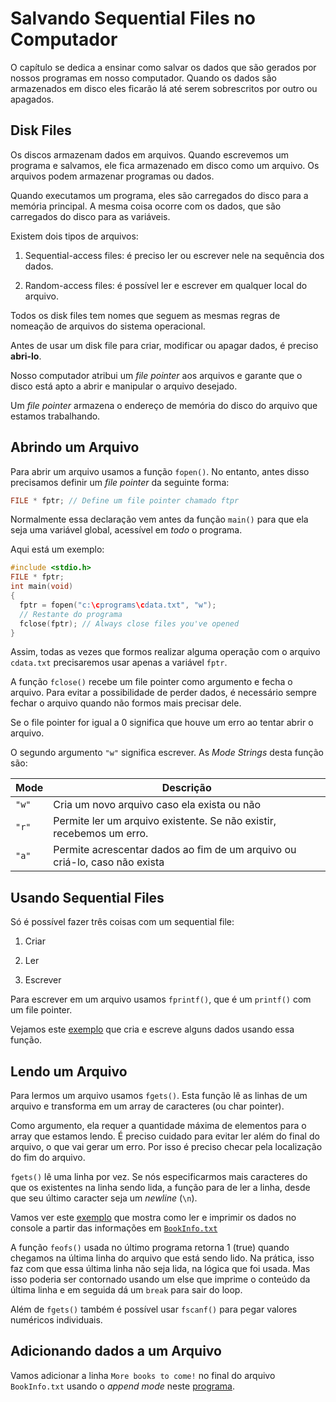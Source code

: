 # Salvando Sequential Files no Computador

O capítulo se dedica a ensinar como salvar os dados que são gerados por nossos programas em nosso computador. Quando os dados são armazenados em disco eles ficarão lá até serem sobrescritos por outro ou apagados.

## Disk Files

Os discos armazenam dados em arquivos. Quando escrevemos um programa e salvamos, ele fica armazenado em disco como um arquivo. Os arquivos podem armazenar programas ou dados.

Quando executamos um programa, eles são carregados do disco para a memória principal. A mesma coisa ocorre com os dados, que são carregados do disco para as variáveis.

Existem dois tipos de arquivos:

1. Sequential-access files: é preciso ler ou escrever nele na sequência dos dados.

2. Random-access files: é possível ler e escrever em qualquer local do arquivo.

Todos os disk files tem nomes que seguem as mesmas regras de nomeação de arquivos do sistema operacional.

Antes de usar um disk file para criar, modificar ou apagar dados, é preciso **abri-lo**.

Nosso computador atribui um *file pointer* aos arquivos e garante que o disco está apto a abrir e manipular o arquivo desejado.

Um *file pointer* armazena o endereço de memória do disco do arquivo que estamos trabalhando.

## Abrindo um Arquivo

Para abrir um arquivo usamos a função `fopen()`. No entanto, antes disso precisamos definir um *file pointer* da seguinte forma:

```C
FILE * fptr; // Define um file pointer chamado ftpr
```

Normalmente essa declaração vem antes da função `main()` para que ela seja uma variável global, acessível em *todo* o programa.

Aqui está um exemplo:

```C
#include <stdio.h>
FILE * fptr;
int main(void)
{
  fptr = fopen("c:\cprograms\cdata.txt", "w");
  // Restante do programa
  fclose(fptr); // Always close files you've opened
}
```

Assim, todas as vezes que formos realizar alguma operação com o arquivo `cdata.txt` precisaremos usar apenas a variável `fptr`.

A função `fclose()` recebe um file pointer como argumento e fecha o arquivo. Para evitar a possibilidade de perder dados, é necessário sempre fechar o arquivo quando não formos mais precisar dele.

Se o file pointer for igual a 0 significa que houve um erro ao tentar abrir o arquivo.

O segundo argumento `"w"` significa escrever. As *Mode Strings* desta função são:

Mode  | Descrição
----- | -------------------------------------------------------------------
`"w"` | Cria um novo arquivo caso ela exista ou não
`"r"` | Permite ler um arquivo existente. Se não existir, recebemos um erro.
`"a"` | Permite acrescentar dados ao fim de um arquivo ou criá-lo, caso não exista

## Usando Sequential Files

Só é possível fazer três coisas com um sequential file:

1. Criar

2. Ler

3. Escrever

Para escrever em um arquivo usamos `fprintf()`, que é um `printf()` com um file pointer.

Vejamos este [exemplo](./sample1.c) que cria e escreve alguns dados usando essa função.

## Lendo um Arquivo

Para lermos um arquivo usamos `fgets()`. Esta função lê as linhas de um arquivo e transforma em um array de caracteres (ou char pointer).

Como argumento, ela requer a quantidade máxima de elementos para o array que estamos lendo. É preciso cuidado para evitar ler além do final do arquivo, o que vai gerar um erro. Por isso é preciso checar pela localização do fim do arquivo.

`fgets()` lê uma linha por vez. Se nós especificarmos mais caracteres do que os existentes na linha sendo lida, a função para de ler a linha, desde que seu último caracter seja um *newline* (`\n`).

Vamos ver este [exemplo](./sample2.c) que mostra como ler e imprimir os dados no console a partir das informações em [`BookInfo.txt`](./BookInfo.txt)

A função `feofs()` usada no último programa retorna 1 (true) quando chegamos na última linha do arquivo que está sendo lido. Na prática, isso faz com que essa última linha não seja lida, na lógica que foi usada. Mas isso poderia ser contornado usando um else que imprime o conteúdo da última linha e em seguida dá um `break` para sair do loop.

Além de `fgets()` também é possível usar `fscanf()` para pegar valores numéricos individuais.

## Adicionando dados a um Arquivo

Vamos adicionar a linha `More books to come!` no final do arquivo `BookInfo.txt` usando o *append mode* neste [programa](./sample3.c).
